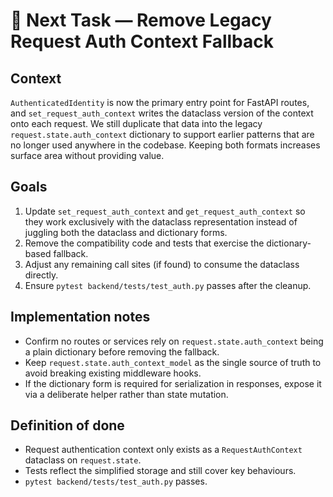 # 🔄 Next Task — Remove Legacy Request Auth Context Fallback

## Context
`AuthenticatedIdentity` is now the primary entry point for FastAPI routes, and `set_request_auth_context` writes the dataclass version of the context onto each request. We still duplicate that data into the legacy `request.state.auth_context` dictionary to support earlier patterns that are no longer used anywhere in the codebase. Keeping both formats increases surface area without providing value.

## Goals
1. Update `set_request_auth_context` and `get_request_auth_context` so they work exclusively with the dataclass representation instead of juggling both the dataclass and dictionary forms.
2. Remove the compatibility code and tests that exercise the dictionary-based fallback.
3. Adjust any remaining call sites (if found) to consume the dataclass directly.
4. Ensure `pytest backend/tests/test_auth.py` passes after the cleanup.

## Implementation notes
- Confirm no routes or services rely on `request.state.auth_context` being a plain dictionary before removing the fallback.
- Keep `request.state.auth_context_model` as the single source of truth to avoid breaking existing middleware hooks.
- If the dictionary form is required for serialization in responses, expose it via a deliberate helper rather than state mutation.

## Definition of done
- Request authentication context only exists as a `RequestAuthContext` dataclass on `request.state`.
- Tests reflect the simplified storage and still cover key behaviours.
- `pytest backend/tests/test_auth.py` passes.
